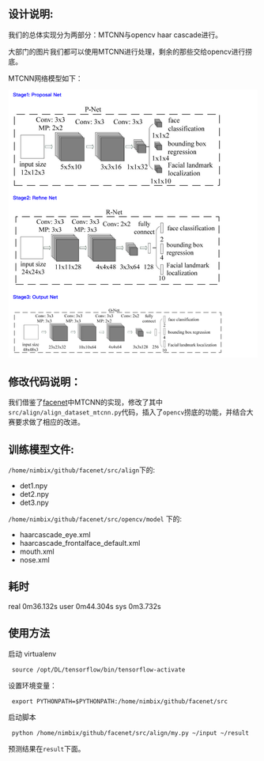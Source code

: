## 设计说明:
我们的总体实现分为两部分：MTCNN与opencv haar cascade进行。

大部门的图片我们都可以使用MTCNN进行处理，剩余的那些交给opencv进行捞底。

MTCNN网络模型如下：

![mtcnn](mtcnn.png)



## 修改代码说明：
我们借鉴了[facenet](https://github.com/davidsandberg/facenet)中MTCNN的实现，修改了其中`src/align/align_dataset_mtcnn.py`代码，插入了`opencv`捞底的功能，并结合大赛要求做了相应的改进。

## 训练模型文件:

`/home/nimbix/github/facenet/src/align`下的:

- det1.npy
- det2.npy
- det3.npy

`/home/nimbix/github/facenet/src/opencv/model`
下的:

- haarcascade_eye.xml
- haarcascade_frontalface_default.xml
- mouth.xml
- nose.xml


## 耗时

real    0m36.132s
user    0m44.304s
sys     0m3.732s


## 使用方法

启动 virtualenv

	 source /opt/DL/tensorflow/bin/tensorflow-activate

设置环境变量：


	 export PYTHONPATH=$PYTHONPATH:/home/nimbix/github/facenet/src

启动脚本

	 python /home/nimbix/github/facenet/src/align/my.py ~/input ~/result
	
预测结果在`result`下面。
	 
	 